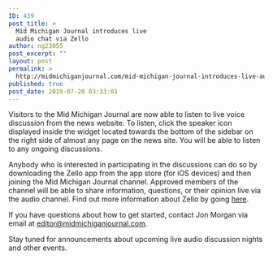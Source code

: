 ```yaml
---
ID: 439
post_title: >
  Mid Michigan Journal introduces live
  audio chat via Zello
author: ng23055
post_excerpt: ""
layout: post
permalink: >
  http://midmichiganjournal.com/mid-michigan-journal-introduces-live-audio-chat-via-zello
published: true
post_date: 2019-07-20 03:33:01
---
```

Visitors to the Mid Michigan Journal are now able to listen to live voice discussion from the news website. To listen, click the speaker icon displayed inside the widget located towards the bottom of the sidebar on the right side of almost any page on the news site. You will be able to listen to any ongoing discussions.

Anybody who is interested in participating in the discussions can do so by downloading the Zello app from the app store (for iOS devices) and then joining the Mid Michigan Journal channel. Approved members of the channel will be able to share information, questions, or their opinion live via the audio channel. Find out more information about Zello by going <a href="https://zello.com/personal/download/">here</a>.

If you have questions about how to get started, contact Jon Morgan via email at <a href="mailto:editor@midmichiganjournal.com">editor@midmichiganjournal.com</a>.

Stay tuned for announcements about upcoming live audio discussion nights and other events.